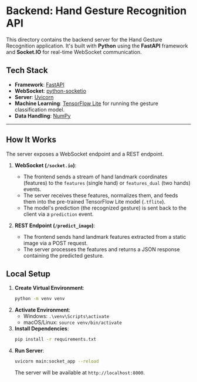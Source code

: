 # Backend: Hand Gesture Recognition API

This directory contains the backend server for the Hand Gesture Recognition application. It's built with **Python** using the **FastAPI** framework and **Socket.IO** for real-time WebSocket communication.

## Tech Stack

-   **Framework**: [FastAPI](https://fastapi.tiangolo.com/)
-   **WebSocket**: [python-socketio](https://python-socketio.readthedocs.io/en/latest/)
-   **Server**: [Uvicorn](https://www.uvicorn.org/)
-   **Machine Learning**: [TensorFlow Lite](https://www.tensorflow.org/lite) for running the gesture classification model.
-   **Data Handling**: [NumPy](https://numpy.org/)

---

## How It Works

The server exposes a WebSocket endpoint and a REST endpoint.

1.  **WebSocket (`/socket.io`)**:
    -   The frontend sends a stream of hand landmark coordinates (features) to the `features` (single hand) or `features_dual` (two hands) events.
    -   The server receives these features, normalizes them, and feeds them into the pre-trained TensorFlow Lite model (`.tflite`).
    -   The model's prediction (the recognized gesture) is sent back to the client via a `prediction` event.

2.  **REST Endpoint (`/predict_image`)**:
    -   The frontend sends hand landmark features extracted from a static image via a POST request.
    -   The server processes the features and returns a JSON response containing the predicted gesture.

## Local Setup

1.  **Create Virtual Environment**:
    ```bash
    python -m venv venv
    ```
2.  **Activate Environment**:
    -   Windows: `.\venv\Scripts\activate`
    -   macOS/Linux: `source venv/bin/activate`
3.  **Install Dependencies**:
    ```bash
    pip install -r requirements.txt
    ```
4.  **Run Server**:
    ```bash
    uvicorn main:socket_app --reload
    ```
    The server will be available at `http://localhost:8000`.
